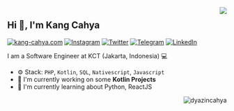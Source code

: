 <img align="right" src="https://github-readme-stats.vercel.app/api?username=dyazincahya&show_icons=true"> 

## Hi 👋, I'm Kang Cahya

[![kang-cahya.com](https://img.shields.io/static/v1?label=Website&message=%20&logo=Php&style=flat-square&logoColor=white)](https://kang-cahya.com)
[![Instagram](https://img.shields.io/static/v1?label=Instagram&message=%20&logo=Instagram&style=flat-square&logoColor=red)](https://www.instagram.com/vierundsieben/)
[![Twitter](https://img.shields.io/static/v1?label=Twitter&message=%20&logo=Twitter&style=flat-square&logoColor=blue)](https://twitter.com/cahyadyazin)
[![Telegram](https://img.shields.io/static/v1?label=Telegram&message=%20&logo=Telegram&style=flat-square&logoColor=blue)](https://t.me/dyazincahya)
[![LinkedIn](https://img.shields.io/static/v1?label=LinkedIn&message=%20&logo=LinkedIn&style=flat-square&logoColor=blue)](https://www.linkedin.com/in/cahyadyazin/)

I am a Software Engineer at KCT (Jakarta, Indonesia) 💻

- ⚙️ Stack: ``PHP``, ``Kotlin``, ``SQL``, ``Nativescript``, ``Javascript``
- 🏢 I'm currently working on some **Kotlin Projects**
- 🌱 I'm currently learning about Python, ReactJS

<img align="right" src="https://komarev.com/ghpvc/?username=dyazincahya" alt="dyazincahya" />
